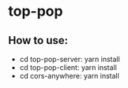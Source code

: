 # top-pop

## How to use:
* cd top-pop-server: yarn install
* cd top-pop-client: yarn install
* cd cors-anywhere: yarn install
